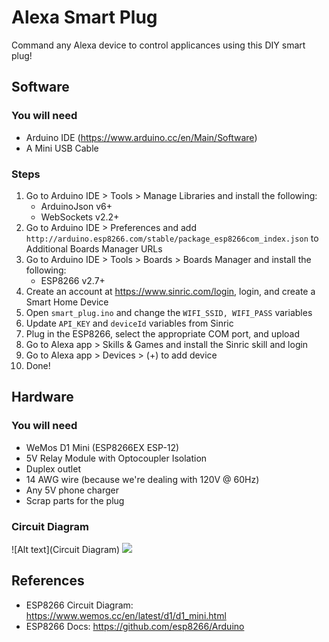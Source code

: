 # Alexa Smart Plug
Command any Alexa device to control applicances using this DIY smart plug! 

## Software
### You will need
- Arduino IDE (https://www.arduino.cc/en/Main/Software)
- A Mini USB Cable

### Steps
1. Go to Arduino IDE > Tools > Manage Libraries and install the following:
    - ArduinoJson v6+
    - WebSockets v2.2+
2. Go to Arduino IDE > Preferences and add `http://arduino.esp8266.com/stable/package_esp8266com_index.json` to Additional Boards Manager URLs
3. Go to Arduino IDE > Tools > Boards > Boards Manager and install the following:
    - ESP8266 v2.7+
4. Create an account at https://www.sinric.com/login, login, and create a Smart Home Device
5. Open `smart_plug.ino` and change the `WIFI_SSID, WIFI_PASS` variables
6. Update `API_KEY` and `deviceId` variables from Sinric 
7. Plug in the ESP8266, select the appropriate COM port, and upload
8. Go to Alexa app > Skills & Games and install the Sinric skill and login 
9. Go to Alexa app > Devices > (+) to add device
10. Done!

## Hardware
### You will need
- WeMos D1 Mini (ESP8266EX ESP-12)
- 5V Relay Module with Optocoupler Isolation
- Duplex outlet
- 14 AWG wire (because we're dealing with 120V @ 60Hz) 
- Any 5V phone charger
- Scrap parts for the plug

### Circuit Diagram
![Alt text](Circuit Diagram)
<img src="media/circuit_diagram.svg">

## References
- ESP8266 Circuit Diagram: https://www.wemos.cc/en/latest/d1/d1_mini.html
- ESP8266 Docs: https://github.com/esp8266/Arduino
